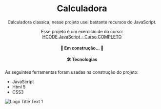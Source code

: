 <h1 align="center">
    Calculadora
</h1>

<p align="center">Calculadora classíca, nesse projeto usei bastante recursos do JavaScript.</p>
<p align="center">Esse projeto é um exercício de do curso:
<br/>
<a href="https://www.udemy.com/course/javascript-curso-completo/" target="_blank">HCODE JavaScript - Curso COMPLETO</a>
 </p>

 <h4 align="center"> 
	🚧  Em construção...  🚧
</h4>

 <h4 align="center"> 
	🛠 Tecnologias
</h4>
As seguintes ferramentas foram usadas na construção do projeto:

- JavaScript
- Html 5
- CSS3



![](https://camo.githubusercontent.com/c828120bbe62719c6e1bc21cd1e66f9eb0304e46/68747470733a2f2f666972656261736573746f726167652e676f6f676c65617069732e636f6d2f76302f622f68636f64652d636f6d2d62722e61707073706f742e636f6d2f6f2f63616c63756c61646f72612d68636f64652e6a70673f616c743d6d6564696126746f6b656e3d35343036616133662d623936352d343031632d396234652d363534363039633738623333 "Logo Title Text 1")